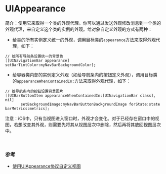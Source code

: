 # UIAppearance

简介：使用它来取得一个类的外观代理。你可以通过发送外观修改消息到一个类的外观代理，来自定义这个类的实例的外观。给对象自定义外观的方式有两种：

* 给类的所有实例定义统一的外观，调用目标类的`appearance`方法来取得外观代理，如下：

```
// 给所有导航条设置统一的背景色
[[UINavigationBar appearance] setBarTintColor:myNavBarBackgroundColor];
```

* 给容器类内部的实例定义外观（如给导航条内的按钮定义外观），调用目标类的`appearanceWhenContainedIn:`方法来取得外观代理，如下：

```
// 给导航条内的按钮设置背景图片
[[UIBarButtonItem appearanceWhenContainedIn:[UINavigationBar class], nil]
       setBackgroundImage:myNavBarButtonBackgroundImage forState:state barMetrics:metrics];
```


注意：iOS中，只有当视图进入窗口时，外观才会变化。对于已经存在窗口中的视图，若想改变其外观，则需要先将其从视图层次中删除，然后再将其放回视图层次中。

<br>

### 参考

* [使用UIAppearance协议自定义视图](http://www.ituring.com.cn/article/30658)